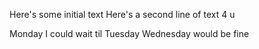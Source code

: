 ﻿
 Here's some initial text
Here's a second line of text 4 u

Monday I could wait til Tuesday
Wednesday would be fine
